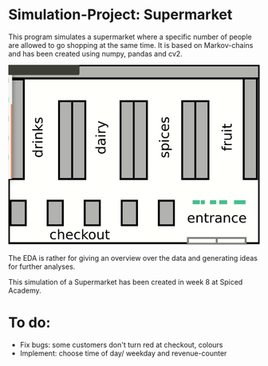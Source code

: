 # Simulation-Project: Supermarket

This program simulates a supermarket where a specific number of people are allowed to go shopping at the same time. It is based on Markov-chains and has been created using numpy, pandas and cv2.

![visualization](./Supermarket.gif)

The EDA is rather for giving an overview over the data and generating ideas for further analyses.

This simulation of a Supermarket has been created in week 8 at Spiced Academy.

# To do:
- Fix bugs: some customers don't turn red at checkout, colours
- Implement: choose time of day/ weekday and revenue-counter
